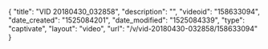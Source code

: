 {
    "title": "VID 20180430_032858",
    "description": "",
    "videoid": "158633094",
    "date_created": "1525084201",
    "date_modified": "1525084339",
    "type": "captivate",
    "layout": "video",
    "url": "\/v\/vid-20180430-032858\/158633094"
}